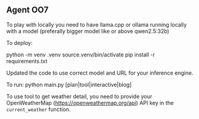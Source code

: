 ## Agent OO7

To play with locally you need to have llama.cpp or ollama running locally with a model (preferally bigger model like or above qwen2.5:32b)

To deploy:

python -m venv .venv
source.venv/bin/activate
pip install -r requirements.txt

Updated the code to use correct model and URL for your inference engine.

To run:
python main.py [plan|tool|interactive|blog]

To use tool to get weather detail, you need to provide your OpenWeatherMap (https://openweathermap.org/api) API key in the `current_weather` function.
